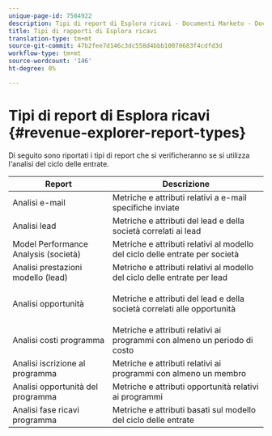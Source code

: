 ```yaml
---
unique-page-id: 7504922
description: Tipi di report di Esplora ricavi - Documenti Marketo - Documentazione prodotto
title: Tipi di rapporti di Esplora ricavi
translation-type: tm+mt
source-git-commit: 47b2fee7d146c3dc558d4bbb10070683f4cdfd3d
workflow-type: tm+mt
source-wordcount: '146'
ht-degree: 0%

---
```



# Tipi di report di Esplora ricavi {#revenue-explorer-report-types}

Di seguito sono riportati i tipi di report che si verificheranno se si utilizza l&#39;analisi del ciclo delle entrate.

<table> 
 <thead> 
  <tr> 
   <th>Report</th> 
   <th>Descrizione</th> 
  </tr> 
 </thead> 
 <tbody> 
  <tr> 
   <td>Analisi e-mail</td> 
   <td>Metriche e attributi relativi a e-mail specifiche inviate</td> 
  </tr> 
  <tr> 
   <td>Analisi lead</td> 
   <td>Metriche e attributi del lead e della società correlati ai lead</td> 
  </tr> 
  <tr> 
   <td>Model Performance Analysis (società)</td> 
   <td>Metriche e attributi relativi al modello del ciclo delle entrate per società</td> 
  </tr> 
  <tr> 
   <td>Analisi prestazioni modello (lead)</td> 
   <td>Metriche e attributi relativi al modello del ciclo delle entrate per lead</td> 
  </tr> 
  <tr> 
   <td>Analisi opportunità</td> 
   <td><p>Metriche e attributi del lead e della società correlati alle opportunità</p></td> 
  </tr> 
  <tr> 
   <td>Analisi costi programma</td> 
   <td>Metriche e attributi relativi ai programmi con almeno un periodo di costo</td> 
  </tr> 
  <tr> 
   <td>Analisi iscrizione al programma</td> 
   <td>Metriche e attributi relativi ai programmi con almeno un membro</td> 
  </tr> 
  <tr> 
   <td>Analisi opportunità del programma</td> 
   <td>Metriche e attributi opportunità relativi ai programmi</td> 
  </tr> 
  <tr> 
   <td>Analisi fase ricavi programma</td> 
   <td>Metriche e attributi basati sul modello del ciclo delle entrate</td> 
  </tr> 
 </tbody> 
</table>

